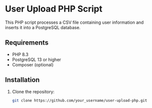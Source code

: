 # User Upload PHP Script

This PHP script processes a CSV file containing user information and inserts it into a PostgreSQL database.

## Requirements

- PHP 8.3
- PostgreSQL 13 or higher
- Composer (optional)

## Installation

1. Clone the repository:
   ```bash
   git clone https://github.com/your_username/user-upload-php.git